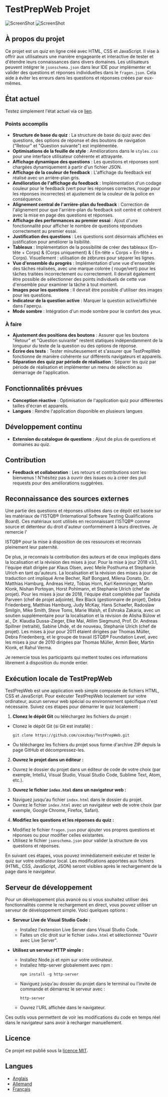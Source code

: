 # TestPrepWeb Projet

![ScreenShot](pics/TestPrepWebDarkMode.jpg)
![ScreenShot](pics/TestPrepWebLightMode.jpg)

## À propos du projet

Ce projet est un quiz en ligne créé avec HTML, CSS et JavaScript. Il vise à offrir aux utilisateurs une manière
engageante et interactive de tester et d'étendre leurs connaissances dans divers domaines. Les utilisateurs peuvent
intégrer le `jsonschema.json` dans leur IDE pour implémenter et valider des questions et réponses individuelles dans
le `fragen.json`. Cela aide à éviter les erreurs dans les questions et réponses créées par eux-mêmes.

## État actuel

Testez simplement l'état actuel via ce [lien](https://coezbay.github.io/TestPrepWeb/).

### Points accomplis

- **Structure de base du quiz** : La structure de base du quiz avec des questions, des options de réponse et des boutons
  de navigation ("Retour" et "Question suivante") est implémentée.
- **Optimisations de la feuille de style** : Améliorations dans le `styles.css` pour une interface utilisateur cohérente
  et attrayante.
- **Affichage dynamique des questions** : Les questions et réponses sont chargées dynamiquement à partir d'un fichier
  JSON.
- **Affichage de la couleur de feedback** : L'affichage du feedback est réalisé avec un arrière-plan gris.
- **Amélioration de l'affichage du feedback** : Implémentation d'un codage couleur pour le feedback (vert pour les
  réponses correctes, rouge pour les réponses incorrectes) et ajustement de la couleur de la police en conséquence.
- **Alignement central de l'arrière-plan du feedback** : Correction de l'alignement pour que l'arrière-plan du feedback
  soit centré et cohérent avec la mise en page des questions et réponses.
- **Affichage des performances au premier essai** : Ajout d'une fonctionnalité pour afficher le nombre de questions
  répondues correctement au premier essai.
- **Justification des questions** : Les questions sont désormais affichées en justification pour améliorer la
  lisibilité.
- **Tableaux** : Implémentation de la possibilité de créer des tableaux (En-tête + Corps) & (Corps uniquement) & (
  En-tête + Corps + En-tête + Corps). Visuellement : utilisation de zébrures pour séparer les lignes.
- **Vue d'ensemble du progrès** : Implémentation d'une vue d'ensemble des tâches réalisées, avec une marque colorée (
  rouge/vert) pour les tâches traitées incorrectement ou correctement. Il devrait également être possible de
  sélectionner des points individuels de cette vue d'ensemble pour examiner la tâche à tout moment.
- **Images pour les questions** : Il devrait être possible d'utiliser des images pour les questions.
- **Indicateur de la question active** : Marquer la question active/affichée dans l'aperçu.
- **Mode sombre** : Intégration d'un mode sombre pour le confort des yeux.

### À faire

- **Ajustement des positions des boutons** : Assurer que les boutons "Retour" et "Question suivante" restent statiques
  indépendamment de la longueur du texte de la question ou des options de réponse.
- **Écrire des tests** : Tester minutieusement et s'assurer que TestPrepWeb fonctionne de manière cohérente sur
  différents navigateurs et appareils.
- **Séparation des quiz par période de réalisation** : Séparer les quiz par période de réalisation et implémenter un
  menu de sélection au démarrage de l'application.

## Fonctionnalités prévues

- **Conception réactive** : Optimisation de l'application quiz pour différentes tailles d'écran et appareils.
- **Langues** : Rendre l'application disponible en plusieurs langues

## Développement continu

- **Extension du catalogue de questions** : Ajout de plus de questions et domaines au quiz.

## Contribution

- **Feedback et collaboration** : Les retours et contributions sont les bienvenus ! N'hésitez pas à ouvrir des issues ou
  à créer des pull requests pour des améliorations suggérées.

## Reconnaissance des sources externes

Une partie des questions et réponses utilisées dans ce dépôt est basée sur les matériaux de l'ISTQB® (International
Software Testing Qualifications Board). Ces matériaux sont utilisés en reconnaissant l'ISTQB® comme source et détenteur
du droit d'auteur conformément à leurs directives. Je remercie l'

ISTQB® pour la mise à disposition de ces ressources et reconnais pleinement leur paternité.

De plus, je reconnais la contribution des auteurs et de ceux impliqués dans la localisation et la révision des mises à
jour. Pour la mise à jour 2018 v3.1, l'équipe était dirigée par Klaus Olsen, avec Meile Posthuma et Stephanie Ulrich en
tant qu'auteurs. La localisation et la révision des mises à jour de traduction ont impliqué Arne Becher, Ralf Bongard,
Milena Donato, Dr. Matthias Hamburg, Andreas Hetz, Tobias Horn, Karl Kemminger, Martin Klonk, Nishan Portoyan, Horst
Pohlmann, et Stephanie Ulrich (chef de projet). Pour les mises à jour de 2018, l'équipe était complétée par Tauhida
Parveen (chef de projet adjointe), Rex Black (gestionnaire de projet), Debra Friedenberg, Matthias Hamburg, Judy McKay,
Hans Schaefer, Radoslaw Smilgin, Mike Smith, Steve Toms, Marie Walsh, et Eshraka Zakaria, avec un soutien supplémentaire
pour la localisation et la révision de Alisha Bülow et al., Dr. Klaudia Dussa-Zieger, Elke Mai, Atilim Siegmund, Prof.
Dr. Andreas Spillner (retraité), Sabine Uhde, et de nouveau, Stephanie Ulrich (chef de projet). Les mises à jour pour
2011 étaient dirigées par Thomas Müller, Debra Friedenberg, et le groupe de travail ISTQB® Foundation Level, avec les
mises à jour de 2010 dirigées par Thomas Müller, Armin Beer, Martin Klonk, et Rahul Verma.

Je remercie tous les participants qui mettent toutes ces informations librement à disposition du monde entier.

## Exécution locale de TestPrepWeb

TestPrepWeb est une application web simple composée de fichiers HTML, CSS et JavaScript. Pour exécuter TestPrepWeb localement sur votre ordinateur, aucun serveur web spécial ou environnement spécifique n'est nécessaire. Suivez ces étapes pour démarrer le quiz localement :

1. **Clonez le dépôt Git** ou téléchargez les fichiers du projet :
  - Clonez le dépôt Git (si Git est installé) :
    ```
    git clone https://github.com/coezbay/TestPrepWeb.git
    ```
  - Ou téléchargez les fichiers du projet sous forme d'archive ZIP depuis la page GitHub et décompressez-les.

2. **Ouvrez le projet dans un éditeur :**
  - Ouvrez le dossier du projet dans un éditeur de code de votre choix (par exemple, IntelliJ, Visual Studio, Visual Studio Code, Sublime Text, Atom, etc.).

3. **Ouvrez le fichier `index.html` dans un navigateur web :**
  - Naviguez jusqu'au fichier `index.html` dans le dossier du projet.
  - Ouvrez le fichier `index.html` avec un navigateur web de votre choix (par exemple, Google Chrome, Firefox, Safari).

4. **Modifiez les questions et les réponses du quiz :**
  - Modifiez le fichier `fragen.json` pour ajouter vos propres questions et réponses ou pour modifier celles existantes.
  - Utilisez le fichier `jsonschema.json` pour valider la structure de vos questions et réponses.

En suivant ces étapes, vous pouvez immédiatement exécuter et tester le quiz sur votre ordinateur local. Les modifications apportées aux fichiers (HTML, CSS, JavaScript, JSON) seront visibles après le rechargement de la page dans le navigateur.

## Serveur de développement

Pour un développement plus avancé ou si vous souhaitez utiliser des fonctionnalités comme le rechargement en direct, vous pouvez utiliser un serveur de développement simple. Voici quelques options :

- **Serveur Live de Visual Studio Code :**
  - Installez l'extension Live Server dans Visual Studio Code.
  - Faites un clic droit sur le fichier `index.html` et sélectionnez "Ouvrir avec Live Server".

- **Utilisez un serveur HTTP simple :**
  - Installez Node.js et npm sur votre ordinateur.
  - Installez http-server globalement avec npm :
    ```
    npm install -g http-server
    ```
  - Naviguez jusqu'au dossier du projet dans le terminal ou l'invite de commande et démarrez le serveur avec :
    ```
    http-server
    ```
  - Ouvrez l'URL affichée dans le navigateur.

Ces outils vous permettent de voir les modifications du code en temps réel dans le navigateur sans avoir à recharger manuellement.

## Licence

Ce projet est publié sous la [licence MIT](LICENSE.txt).

## Langues

- [Anglais](README.md)
- [Allemand](README_DE.md)
- [Français](README_FR.md)
